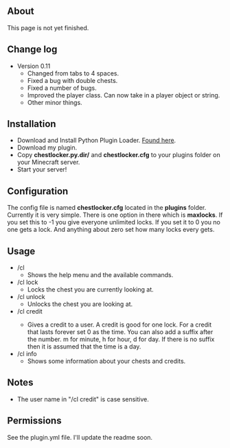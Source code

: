 ## About ##

This page is not yet finished.

## Change log ##

* Version 0.11
    * Changed from tabs to 4 spaces.
    * Fixed a bug with double chests.
    * Fixed a number of bugs.
    * Improved the player class. Can now take in a player object or string.
    * Other minor things.
    
## Installation ##

* Download and Install Python Plugin Loader. [Found here](http://dev.bukkit.org/server-mods/python-plugin-loader/).
* Download my plugin.
* Copy **chestlocker.py.dir/** and **chestlocker.cfg** to your plugins folder on your Minecraft server.
* Start your server!

## Configuration ##

The config file is named **chestlocker.cfg** located in the **plugins** folder.  Currently it is very simple. There is one option in there which is **maxlocks**. If you set this to -1 you give everyone unlimited locks. If you set it to 0 you no one gets a lock. And anything about zero set how many locks every gets.

## Usage ##

* /cl
	* Shows the help menu and the available commands.
* /cl lock
	* Locks the chest you are currently looking at.
* /cl unlock
	* Unlocks the chest you are looking at.
* /cl credit <user> <time>
	* Gives a credit to a user. A credit is good for one lock. For a credit that lasts forever set 0 as the time.
	You can also add a suffix after the number. m for minute, h for hour, d for day. If there is no suffix then it is
	assumed that the time is a day.
* /cl info
	* Shows some information about your chests and credits.

## Notes ##
 
 * The user name in "/cl credit" is case sensitive. 

## Permissions ##

See the plugin.yml file. I'll update the readme soon.